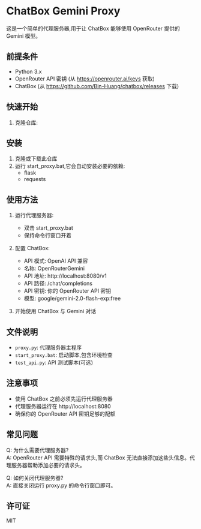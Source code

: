 # ChatBox Gemini Proxy

这是一个简单的代理服务器,用于让 ChatBox 能够使用 OpenRouter 提供的 Gemini 模型。

## 前提条件

- Python 3.x
- OpenRouter API 密钥 (从 https://openrouter.ai/keys 获取)
- ChatBox (从 https://github.com/Bin-Huang/chatbox/releases 下载)

## 快速开始

1. 克隆仓库:

## 安装

1. 克隆或下载此仓库
2. 运行 start_proxy.bat,它会自动安装必要的依赖:
   - flask
   - requests

## 使用方法

1. 运行代理服务器:
   - 双击 start_proxy.bat
   - 保持命令行窗口开着

2. 配置 ChatBox:
   - API 模式: OpenAI API 兼容
   - 名称: OpenRouterGemini
   - API 地址: http://localhost:8080/v1
   - API 路径: /chat/completions
   - API 密钥: 你的 OpenRouter API 密钥
   - 模型: google/gemini-2.0-flash-exp:free

3. 开始使用 ChatBox 与 Gemini 对话

## 文件说明

- `proxy.py`: 代理服务器主程序
- `start_proxy.bat`: 启动脚本,包含环境检查
- `test_api.py`: API 测试脚本(可选)

## 注意事项

- 使用 ChatBox 之前必须先运行代理服务器
- 代理服务器运行在 http://localhost:8080
- 确保你的 OpenRouter API 密钥足够的配额

## 常见问题

Q: 为什么需要代理服务器?  
A: OpenRouter API 需要特殊的请求头,而 ChatBox 无法直接添加这些头信息。代理服务器帮助添加必要的请求头。

Q: 如何关闭代理服务器?  
A: 直接关闭运行 proxy.py 的命令行窗口即可。

## 许可证

MIT 